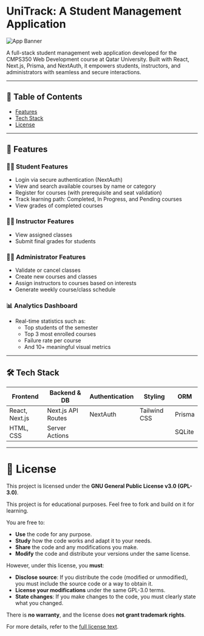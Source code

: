 # UniTrack: A Student Management Application

![App Banner](https://your-image-url.com/banner.gif) <!-- Replace with actual banner or GIF link -->

A full-stack student management web application developed for the CMPS350 Web Development course at Qatar University. Built with React, Next.js, Prisma, and NextAuth, it empowers students, instructors, and administrators with seamless and secure interactions.

---

## 📌 Table of Contents

- [Features](#features)
- [Tech Stack](#tech-stack)
- [License](#license)

---

## 🚀 Features

### 🧑‍🎓 Student Features
- Login via secure authentication (NextAuth)
- View and search available courses by name or category
- Register for courses (with prerequisite and seat validation)
- Track learning path: Completed, In Progress, and Pending courses
- View grades of completed courses

### 🧑‍🏫 Instructor Features
- View assigned classes
- Submit final grades for students

### 🧑‍💼 Administrator Features
- Validate or cancel classes
- Create new courses and classes
- Assign instructors to courses based on interests
- Generate weekly course/class schedule

### 📊 Analytics Dashboard
- Real-time statistics such as:
  - Top students of the semester
  - Top 3 most enrolled courses
  - Failure rate per course
  - And 10+ meaningful visual metrics

---

## 🛠️ Tech Stack

| Frontend        | Backend & DB         | Authentication | Styling      | ORM      |
|----------------|----------------------|----------------|--------------|----------|
| React, Next.js | Next.js API Routes   | NextAuth       | Tailwind CSS | Prisma   |
| HTML, CSS      | Server Actions       |                |              | SQLite   |

---



# 📄 License

This project is licensed under the **GNU General Public License v3.0 (GPL-3.0)**.

This project is for educational purposes. Feel free to fork and build on it for learning.

You are free to:

- **Use** the code for any purpose.
- **Study** how the code works and adapt it to your needs.
- **Share** the code and any modifications you make.
- **Modify** the code and distribute your versions under the same license.

However, under this license, you **must**:

- **Disclose source**: If you distribute the code (modified or unmodified), you must include the source code or a way to obtain it.
- **License your modifications** under the same GPL-3.0 terms.
- **State changes**: If you make changes to the code, you must clearly state what you changed.

There is **no warranty**, and the license does **not grant trademark rights**.

For more details, refer to the [full license text](https://www.gnu.org/licenses/gpl-3.0.en.html).
